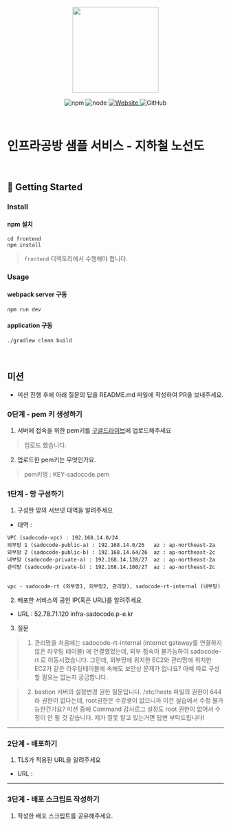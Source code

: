 <p align="center">
    <img width="200px;" src="https://raw.githubusercontent.com/woowacourse/atdd-subway-admin-frontend/master/images/main_logo.png"/>
</p>
<p align="center">
  <img alt="npm" src="https://img.shields.io/badge/npm-%3E%3D%205.5.0-blue">
  <img alt="node" src="https://img.shields.io/badge/node-%3E%3D%209.3.0-blue">
  <a href="https://edu.nextstep.camp/c/R89PYi5H" alt="nextstep atdd">
    <img alt="Website" src="https://img.shields.io/website?url=https%3A%2F%2Fedu.nextstep.camp%2Fc%2FR89PYi5H">
  </a>
  <img alt="GitHub" src="https://img.shields.io/github/license/next-step/atdd-subway-service">
</p>

<br>

# 인프라공방 샘플 서비스 - 지하철 노선도

<br>

## 🚀 Getting Started

### Install
#### npm 설치
```
cd frontend
npm install
```
> `frontend` 디렉토리에서 수행해야 합니다.

### Usage
#### webpack server 구동
```
npm run dev
```
#### application 구동
```
./gradlew clean build
```
<br>

## 미션

* 미션 진행 후에 아래 질문의 답을 README.md 파일에 작성하여 PR을 보내주세요.

### 0단계 - pem 키 생성하기

1. 서버에 접속을 위한 pem키를 [구글드라이브](https://drive.google.com/drive/folders/1dZiCUwNeH1LMglp8dyTqqsL1b2yBnzd1?usp=sharing)에 업로드해주세요

> 업로드 했습니다.

2. 업로드한 pem키는 무엇인가요.

> pem키명 : KEY-sadocode.pem

### 1단계 - 망 구성하기
1. 구성한 망의 서브넷 대역을 알려주세요

- 대역 : 

```
VPC (sadocode-vpc) : 192.168.14.0/24
외부망 1 (sadocode-public-a) : 192.168.14.0/26   az : ap-northeast-2a
외부망 2 (sadocode-public-b) : 192.168.14.64/26  az : ap-northeast-2c
내부망 (sadocode-private-a) : 192.168.14.128/27  az : ap-northeast-2a
관리망 (sadocode-private-b) : 192.168.14.160/27  az : ap-northeast-2c


vpc - sadocode-rt (외부망1, 외부망2, 관리망), sadocode-rt-internal (내부망)

```

2. 배포한 서비스의 공인 IP(혹은 URL)를 알려주세요

- URL : 52.78.71.120  infra-sadocode.p-e.kr 




3. 질문

> 1) 관리망을 처음에는 sadocode-rt-internal (internet gateway를 연결하지 않은 라우팅 테이블) 에 연결했었는데, 외부 접속이 불가능하여 sadocode-rt 로 이동시켰습니다. 그런데, 외부망에 위치한 EC2와 관리망에 위치한 EC2가 같은 라우팅테이블에 속해도 보안상 문제가 없나요? 아예 따로 구성할 필요는 없는지 궁금합니다.


> 2) bastion 서버의 설정변경 권한 질문입니다. /etc/hosts 파일의 권한이 644라 권한이 없다는데, root권한은 수강생이 없으니까 이건 실습에서 수정 불가능한건가요? 미션 중에 Command 감사로그 설정도 root 권한이 없어서 수정이 안 될 것 같습니다. 제가 잘못 알고 있는거면 답변 부탁드립니다!



---

### 2단계 - 배포하기
1. TLS가 적용된 URL을 알려주세요

- URL :  

---

### 3단계 - 배포 스크립트 작성하기

1. 작성한 배포 스크립트를 공유해주세요.


